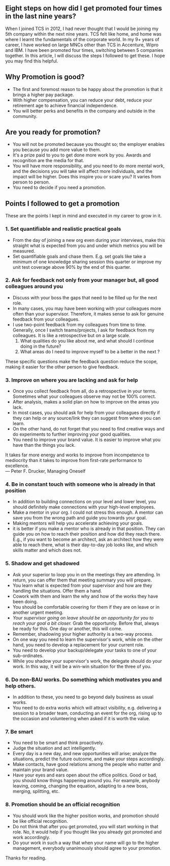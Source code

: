 ## Eight steps on how did I get promoted four times in the last nine years?

When I joined TCS in 2012, I had never thought that I would be joining my 5th company within the next nine years.  TCS felt like home, and home was where I learnt the fundamentals of the corporate world. In my 9+ years of career, I have worked on large MNCs other than TCS in Accenture, Wipro and IBM. I have been promoted four times, switching between 5 companies together. In this article, I will discuss the steps I followed to get these. I hope you may find this helpful.

## Why Promotion is good?

- The first and foremost reason to be happy about the promotion is that it brings a higher pay package. 
- With higher compensation, you can reduce your debt, reduce your retirement age to achieve financial independence. 
- You will better perks and benefits in the company and outside in the community.

## Are you ready for promotion?

- You will not be promoted because you thought so; the employer enables you because you add more value to them. 
- It's a prize paid to you to get done more work by you. Awards and recognition are the media for that.
- You will have more responsibility, and you need to do more mental work, and the decisions you will take will affect more individuals, and the impact will be higher. Does this inspire you or scare you? It varies from person to person.
- You need to decide if you need a promotion.

## Points I followed to get a promotion

These are the points I kept in mind and executed in my career to grow in it.

### 1. Set quantifiable and realistic practical goals

- From the day of joining a new org even during your interviews, make this straight what is expected from you and under which metrics you will be measured. 
- Set quantifiable goals and chase them. E.g. set goals like take a minimum of one knowledge sharing session this quarter or improve my unit test coverage above 90% by the end of this quarter.

### 2. Ask for feedback not only from your manager but, all good colleagues around you

- Discuss with your boss the gaps that need to be filled up for the next role.
- In many cases, you may have been working with your colleagues more often than your supervisor. Therefore, it makes sense to ask for genuine feedback from your colleagues.   
- I use two-point feedback from my colleagues from time to time. Generally, once I switch teams/projects, I ask for feedback from my colleagues. It is like a retrospective but on a large scale.
  1. What qualities do you like about me, and what should I continue doing in the future?
  2. What areas do I need to improve myself to be a better <your goal> in the next <number of years>?

These specific questions make the feedback question reduce the scope, making it easier for the other person to give feedback.

### 3. Improve on where you are lacking and ask for help 

- Once you collect feedback from all, do a retrospective in your terms. Sometimes what your colleagues observe may not be 100% correct. 
- After analysis, makes a solid plan on how to improve on the areas you lack. 
- In most cases, you should ask for help from your colleagues directly if they can help or any source/link they can suggest from where you can learn.
- On the other hand, do not forget that you need to find creative ways and do experiments to further improving your good qualities. 
- You need to improve your brand value. It is easier to improve what you have than the things you lack.


> 
It takes far more energy and works to improve from incompetence to mediocrity than it takes to improve from first-rate performance to excellence.  
― Peter F. Drucker, Managing Oneself 

### 4. Be in constant touch with someone who is already in that position

- In addition to building connections on your level and lower level, you should definitely make connections with your high-level employees.
- Make a mentor in your org. I could not stress this enough. A mentor can save you from the wrong path and guide you towards your goal. 
- Making mentors will help you accelerate achieving your goals.
- it is better if you make a mentor who is already in that position. They can guide you on how to reach their position and how did they reach there. E.g., if you want to become an architect, ask an architect how they were able to reach there, what is their day-to-day job looks like, and which skills matter and which does not.

### 5. Shadow and get shadowed

- Ask your superior to loop you in on the meetings they are attending. In return, you can offer them that meeting summary you will prepare. 
- You learn what is expected from your supervisor and how are they handling the situations. Offer them a hand.
- Cowork with them and learn the why and how of the works they have been doing.
- You should be comfortable covering for them if they are on leave or in another urgent meeting.
- *Your supervisor going on leave should be an opportunity for you to reach your goal a bit closer.* Grab the opportunity. Before that, always be ready for this. One day or another, this will come.
- Remember, shadowing your higher authority is a two-way process. 
- On one way you need to learn the supervisor's work, while on the other hand, you need to develop a replacement for your current role.
- You need to develop your backup/delegate your tasks to one of your sub-ordinates.
- While you shadow your supervisor's work, the delegate should do your work. In this way, it will be a win-win situation for the three of you.

### 6. Do non-BAU works. Do something which motivates you and help others.

- In addition to these, you need to go beyond daily business as usual works.
- You need to do extra works which will attract visibility, e.g. delivering a session to a broader team, conducting an event for the org, rising up to the occasion and volunteering when asked if it is worth the value.

### 7. Be smart

- You need to be smart and think proactively.
- Judge the situation and act intelligently.
- Every day is a new day, and new opportunities will arise; analyze the situations, predict the future outcome, and make your steps accordingly.
- Make contacts, have good relations among the people who matter and maintain your brand value.
- Have your eyes and ears open about the office politics. Good or bad, you should know things happening around you. For example, anybody leaving, coming, changing the equation, adapting to a new boss, merging, splitting, etc.

### 8. Promotion should be an official recognition

- You should work like the higher position works, and promotion should be like official recognition.
- Do not think that after you get promoted, you will start working in that role. No, it would help if you thought like you already got promoted and work accordingly.
- Do your work in such a way that when your name will go to the higher management, everybody unanimously should agree to your promotion.

Thanks for reading. 